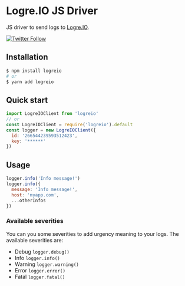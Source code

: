 # Logre.IO JS Driver
JS driver to send logs to [Logre.IO](https://logre.io).

[![Twitter Follow](https://img.shields.io/twitter/follow/logreio.svg?style=social)](https://twitter.com/logreio)

## Installation
```bash
$ npm install logreio
# or
$ yarn add logreio
```

## Quick start
```javascript
import LogreIOClient from 'logreio'
// or
const LogreIOClient = require('logreio').default
const logger = new LogreIOClient({
  id: '266544239593512423',
  key: '******'
})
```

## Usage
```javascript
logger.info('Info message!')
logger.info({
  message: 'Info message!',
  host: 'myapp.com',
  ...otherInfos
})
```

### Available severities
You can you some severities to add urgency meaning to your logs. The available severities are:
- Debug `logger.debug()`
- Info `logger.info()`
- Warning `logger.warning()`
- Error `logger.error()`
- Fatal `logger.fatal()`
